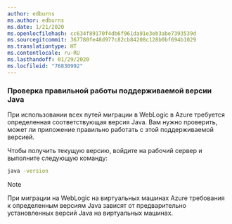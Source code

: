 ```yaml
---
author: edburns
ms.author: edburns
ms.date: 1/21/2020
ms.openlocfilehash: cc634f89170f4db6f961da91e3eb3abe7393539d
ms.sourcegitcommit: 367780fe48d977c82cb84208c128b0bf694b1029
ms.translationtype: HT
ms.contentlocale: ru-RU
ms.lasthandoff: 01/29/2020
ms.locfileid: "76830992"
---
```

### <a name="validate-that-the-supported-java-version-works-correctly"></a>Проверка правильной работы поддерживаемой версии Java

При использовании всех путей миграции в WebLogic в Azure требуется определенная соответствующая версия Java. Вам нужно проверить, может ли приложение правильно работать с этой поддерживаемой версией.

Чтобы получить текущую версию, войдите на рабочий сервер и выполните следующую команду:

```bash
java -version
```

> [!NOTE]
> При миграции на WebLogic на виртуальных машинах Azure требования к определенным версиям Java зависят от предварительно установленных версий Java на виртуальных машинах.
